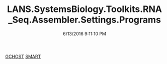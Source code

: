 ﻿---
title: LANS.SystemsBiology.Toolkits.RNA_Seq.Assembler.Settings.Programs
date: 6/13/2016 9:11:10 PM
---

[GCHOST](T-LANS.SystemsBiology.Toolkits.RNA_Seq.Assembler.Settings.Programs.GCHOST.html)
[SMART](T-LANS.SystemsBiology.Toolkits.RNA_Seq.Assembler.Settings.Programs.SMART.html)
